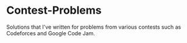 Contest-Problems
================

Solutions that I've written for problems from various contests such as Codeforces and Google Code Jam.
